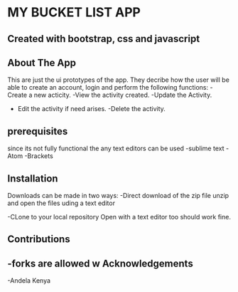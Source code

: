 MY BUCKET LIST APP
=====================
Created with bootstrap, css and javascript
-------------------------------------------

About The App
---------------
This are just the ui prototypes of the app. They decribe how the user will be able to create an account, login and perform the following functions:
 -Create a new acticity.
 -View the activity created.
 -Update the Activity.
 - Edit the activity if need arises.
 -Delete the activity.
  
  prerequisites
  --------------
  since its not fully functional the any text editors can be used
   -sublime text
   -Atom
   -Brackets
  
 Installation
 -------------
 Downloads can be made in two ways:
 -Direct download of the zip file 
 unzip and open the files uding a text editor
 
 -CLone to your local repository 
 Open with a text editor too should work fine.
 
 
 
 
 
 Contributions
 -------------
 -forks are allowed w
 Acknowledgements
------------------
-Andela Kenya
